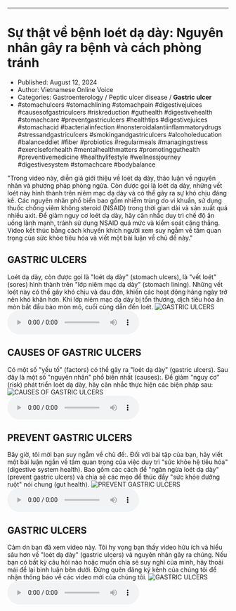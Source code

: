 
---

# Sự thật về bệnh loét dạ dày: Nguyên nhân gây ra bệnh và cách phòng tránh

- Published: August 12, 2024
- Author: Vietnamese Online Voice
- Categories: Gastroenterology / Peptic ulcer disease / **Gastric ulcer**
- #stomachulcers #stomachlining #stomachpain #digestivejuices #causesofgastriculcers #riskreduction #guthealth #digestivehealth #stomachcare #preventgastriculcers #healthtips #digestivejuices #stomachacid #bacterialinfection #nonsteroidalantiinflammatorydrugs #stressandgastriculcers #smokingandgastriculcers #alcoholeducation #balanceddiet #fiber #probiotics #regularmeals #managingstress #exerciseforhealth #mentalhealthmatters #promotingguthealth #preventivemedicine #healthylifestyle #wellnessjourney #digestivesystem #stomachcare #bodybalance

"Trong video này, diễn giả giới thiệu về loét dạ dày, thảo luận về nguyên nhân và phương pháp phòng ngừa. Còn được gọi là loét dạ dày, những vết loét này hình thành trên niêm mạc dạ dày và có thể gây ra sự khó chịu đáng kể. Các nguyên nhân phổ biến bao gồm nhiễm trùng do vi khuẩn, sử dụng thuốc chống viêm không steroid (NSAID) trong thời gian dài và sản xuất quá nhiều axit. Để giảm nguy cơ loét dạ dày, hãy cân nhắc duy trì chế độ ăn uống lành mạnh, tránh sử dụng NSAID quá mức và kiểm soát căng thẳng. Video kết thúc bằng cách khuyến khích người xem suy ngẫm về tầm quan trọng của sức khỏe tiêu hóa và viết một bài luận về chủ đề này."


## GASTRIC ULCERS

Loét dạ dày, còn được gọi là "loét dạ dày" (stomach ulcers), là "vết loét" (sores) hình thành trên "lớp niêm mạc dạ dày" (stomach lining). Những vết loét này có thể gây khó chịu và đau đớn, khiến các hoạt động hàng ngày trở nên khó khăn hơn. Khi lớp niêm mạc dạ dày bị tổn thương, dịch tiêu hóa ăn mòn bắt đầu bào mòn mô, cuối cùng dẫn đến loét.
![GASTRIC ULCERS](https://http-archiver-apis-production-80.schnworks.com/storage/images/transitions/2024-08-12/transition--4827929154-Montserrat-ExtraBold-7B1FA2.jpg)
<audio controls>
    <source src="https://http-archiver-apis-production-80.schnworks.com/storage/storage/audio/file-10560797133.mp3" type="audio/mpeg">
</audio>



## CAUSES OF GASTRIC ULCERS

Có một số "yếu tố" (factors) có thể gây ra "loét dạ dày" (gastric ulcers). Sau đây là một số "nguyên nhân" phổ biến nhất (causes):. Để giảm "nguy cơ" (risk) phát triển loét dạ dày, hãy cân nhắc thực hiện các biện pháp sau:
![CAUSES OF GASTRIC ULCERS](https://http-archiver-apis-production-80.schnworks.com/storage/images/transitions/2024-08-12/transition--18945952072-Montserrat-Thin-512DA8.jpg)
<audio controls>
    <source src="https://http-archiver-apis-production-80.schnworks.com/storage/storage/audio/file-16195611216.mp3" type="audio/mpeg">
</audio>



## PREVENT GASTRIC ULCERS

Bây giờ, tôi mời bạn suy ngẫm về chủ đề:. Đối với bài tập của bạn, hãy viết một bài luận ngắn về tầm quan trọng của việc duy trì "sức khỏe hệ tiêu hóa" (digestive system health). Bao gồm các cách để "ngăn ngừa loét dạ dày" (prevent gastric ulcers) và chia sẻ các mẹo để thúc đẩy "sức khỏe đường ruột" nói chung (gut health).
![PREVENT GASTRIC ULCERS](https://http-archiver-apis-production-80.schnworks.com/storage/images/transitions/2024-08-12/transition--15705700852-Montserrat-Bold-004895.jpg)
<audio controls>
    <source src="https://http-archiver-apis-production-80.schnworks.com/storage/storage/audio/file-16800877550.mp3" type="audio/mpeg">
</audio>



## GASTRIC ULCERS

Cảm ơn bạn đã xem video này. Tôi hy vọng bạn thấy video hữu ích và hiểu sâu hơn về "loét dạ dày" (gastric ulcers) và nguyên nhân gây ra chúng. Nếu bạn có bất kỳ câu hỏi nào hoặc muốn chia sẻ suy nghĩ của mình, hãy thoải mái để lại bình luận bên dưới. Đừng quên đăng ký kênh của chúng tôi để nhận thông báo về các video mới của chúng tôi.
![GASTRIC ULCERS](https://http-archiver-apis-production-80.schnworks.com/storage/images/transitions/2024-08-12/transition--21150244493-Montserrat-Thin-7B1FA2.jpg)
<audio controls>
    <source src="https://http-archiver-apis-production-80.schnworks.com/storage/storage/audio/file-38579808938.mp3" type="audio/mpeg">
</audio>

